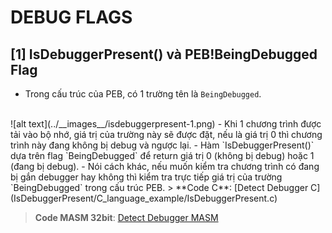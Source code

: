 # DEBUG FLAGS
## **[1] IsDebuggerPresent() và PEB!BeingDebugged Flag**
- Trong cấu trúc của PEB, có 1 trường tên là `BeingDebugged`.
</br>
![alt text](../__images__/isdebuggerpresent-1.png)
- Khi 1 chương trình được tải vào bộ nhớ, giá trị của trường này sẽ được đặt, nếu là giá trị 0 thì chương trình này đang không bị debug và ngược lại.
- Hàm `IsDebuggerPresent()` dựa trên flag `BeingDebugged` để return giá trị 0 (không bị debug) hoặc 1 (đang bị debug).
- Nói cách khác, nếu muốn kiểm tra chương trình có đang bị gắn debugger hay không thì kiểm tra trực tiếp giá trị của trường `BeingDebugged` trong cấu trúc PEB.
> **Code C**: [Detect Debugger C](IsDebuggerPresent/C_language_example/IsDebuggerPresent.c)

> **Code MASM 32bit**: [Detect Debugger MASM](IsDebuggerPresent/IsDebuggerPresent.asm)